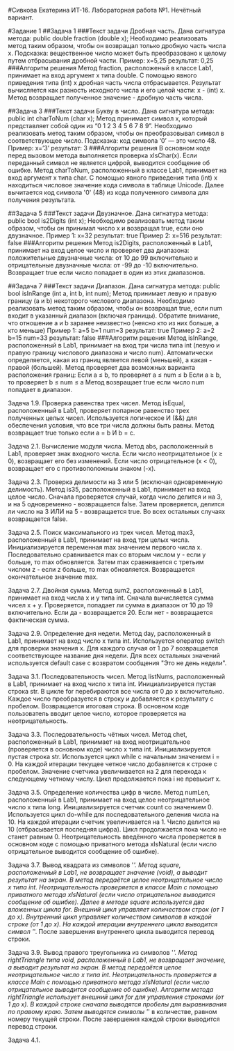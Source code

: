 #Сивкова Екатерина ИТ-16. Лабораторная работа №1. Нечётный вариант.

#Задание 1
##Задача 1 
###Текст задачи
Дробная часть.
Дана сигнатура метода: public double fraction (double x);
Необходимо реализовать метод таким образом, чтобы он возвращал только
дробную часть числа х. Подсказка: вещественное число может быть
преобразовано к целому путем отбрасывания дробной части.
Пример:
x=5,25
результат: 0,25
###Алгоритм решения
Метод fraction, расположеный в классе Lab1, принимает на вход аргумент x типа double. С помощью явного приведения типа (int) x дробная часть числа отбрасывается. Результат вычисляется как разность исходного числа и его целой части: x - (int) x. Метод возвращает полученное значение - дробную часть числа.

##Задача 3
###Текст задачи
Букву в число.
Дана сигнатура метода: public int charToNum (char x);
Метод принимает символ х, который представляет собой один из “0 1 2 3 4 5 6 7
8 9”. Необходимо реализовать метод таким образом, чтобы он преобразовывал
символ в соответствующее число. Подсказка: код символа ‘0’ — это число 48.
Пример:
x=’3’
результат: 3
###Алгоритм решения
В основном коде перед вызовом метода выполняется проверка xIsChar(x). Если переданный символ не является цифрой, выводится сообщение об ошибке.
Метод charToNum, расположенный в классе Lab1, принимает на вход аргумент x типа char. С помощью явного приведения типа (int) x находиться числовое значение кода символа в таблице Unicode. Далее вычитается код символа '0' (48) из кода полученного символа для получения результата.

##Задача 5
###Текст задачи
Двузначное.
Дана сигнатура метода: public bool is2Digits (int x);
Необходимо реализовать метод таким образом, чтобы он принимал число x и
возвращал true, если оно двузначное.
Пример 1:
x=32
результат: true
Пример 2:
x=516
результат: false
###Алгоритм решения
Метод is2Digits, расположенный в Lab1, принимает на вход целое число и проверяет два диапазона: положительные двузначные числа: от 10 до 99 включительно и отрицательные двузначные числа: от -99 до -10 включительно. Возвращает true если число попадает в один из этих диапазонов.

##Задача 7
###Текст задачи
Диапазон.
Дана сигнатура метода: public bool isInRange (int a, int b, int num);
Метод принимает левую и правую границу (a и b) некоторого числового
диапазона. Необходимо реализовать метод таким образом, чтобы он возвращал
true, если num входит в указанный диапазон (включая границы). Обратите
внимание, что отношение a и b заранее неизвестно (неясно кто из них больше, а
кто меньше)
Пример 1:
a=5 b=1 num=3
результат: true
Пример 2:
a=2 b=15 num=33
результат: false
###Алгоритм решения
Метод isInRange, расположенный в Lab1, принимает на вход три числа типа int (левую и правую границу числового диапазона и число num). Автоматически определяется, какая из границ является левой (меньшей), а какая - правой (большей). Метод проверяет два возможных варианта расположения границ:
Если a ≤ b, то проверяет a ≤ num ≤ b
Если a ≥ b, то проверяет b ≤ num ≤ a
Метод возвращает true если число num попадает в диапазон.

Задвча 1.9.  Проверка равенства трех чисел.
Метод isEqual, расположенный в Lab1, проверяет попарное равенство трех полученных целых чисел. Используется логическое И (&&) для обеспечения условия, что все три числа должны быть равны. Метод возвращает true только если a = b И b = c.

Задача 2.1. Вычисление модуля числа.
Метод abs, расположенный в Lab1, проверяет знак входного числа. Если число неотрицательное (x ≥ 0), возвращает его без изменений. Если число отрицательное (x < 0), возвращает его с противоположным знаком (-x).

Задача 2.3. Проверка делимости на 3 или 5 (исключая одновременную делимость).
Метод is35, расположенный в Lab1, принимает на вход целое число. Сначала проверяется случай, когда число делится и на 3, и на 5 одновременно - возвращается false. Затем проверяется, делится ли число на 3 ИЛИ на 5 - возвращается true. Во всех остальных случаях возвращается false. 

Задача 2.5. Поиск максимального из трех чисел.
Метод max3, расположенный в Lab1, принимает на вход три целых числа. Инициализируется переменная max значением первого числа x. Последовательно сравнивается max со вторым числом y - если y больше, то max обновляется. Затем max сравнивается с третьим числом z - если z больше, то max обновляется. Возвращается окончательное значение max.

Задача 2.7. Двойная сумма.
Метод sum2, расположенный в Lab1, принимает на вход числа x и y типа int. Сначала вычисляется сумма чисел x + y. Проверяется, попадает ли сумма в диапазон от 10 до 19 включительно. Если да - возвращается 20. Если нет - возвращается фактическая сумма.

Задача 2.9. Определение дня недели.
Метод day, расположенный в Lab1, принимает на вход число x типа int. Используется оператор switch для проверки значения x. Для каждого случая от 1 до 7 возвращается соответствующее название дня недели. Для всех остальных значений используется default case с возвратом сообщения "Это не день недели".

Задача 3.1. Последовательность чисел. 
Метод listNums, расположенный в Lab1, принимает на вход число x типа int. Инициализируется пустая строка str. В цикле for перебираются все числа от 0 до x включительно. Каждое число преобразуется в строку и добавляется к результату с пробелом. Возвращается итоговая строка. В основном коде пользователь вводит целое число, которое проверяется на неотрицательность.

Задача 3.3. Последовательность чётных чисел.
Метод chet, расположенный в Lab1, принимает на вход неотрицательное (проверяется в основном коде) число x типа int. Инициализируется пустая строка str. Используется цикл while с начальным значением i = 0. На каждой итерации текущее четное число добавляется к строке с пробелом. Значение счетчика увеличивается на 2 для перехода к следующему четному числу. Цикл продолжается пока i не превысит x.

Задача 3.5. Определение количества цифр в числе.
Метод numLen, расположенный в Lab1, принимает на вход целое неотрицательное число x типа long. Инициализируется счетчик count со значением 0. Используется цикл do-while для последовательного деления числа на 10. На каждой итерации счетчик увеличивается на 1. Число делится на 10 (отбрасывается последняя цифра). Цикл продолжается пока число не станет равным 0. Неотрицательность введённого числа проверяется в основном коде с помощью приватного метода xIsNatural (если число отрицательное выводится сообщение об ошибке).

Задача 3.7. Вывод квадрата из символов '*'.
Метод square, расположенный в Lab1, не возвращает значение (void), а выводит результат на экран. В метод передаётся целое неотрицательное число x типа int. Неотрицательность проверяется в классе Main с помощью приватного метода xIsNatural (если число отрицательное выводится сообщение об ошибке). Далее в методе square используется два вложенных цикла for. Внешний цикл управляет количеством строк (от 1 до x). Внутренний цикл управляет количеством символов в каждой строке (от 1 до x). На каждой итерации внутреннего цикла выводится символ '*'. После завершения внутреннего цикла выводится перевод строки.

Задача 3.9. Вывод правого треугольника из символов '*'.
Метод rightTriangle типа void, расположенный в Lab1, не возвращает значение, а выводит результат на экран.  В метод передаётся целое неотрицательное число x типа int. Неотрицательность проверяется в классе Main с помощью приватного метода xIsNatural (если число отрицательное выводится сообщение об ошибке). Алгоритм метода rightTriangle использует внешний цикл for для управления строками (от 1 до x). В каждой строке сначала выводятся пробелы для выравнивания по правому краю. Затем выводятся символы '*' в количестве, равном номеру текущей строки. После завершения каждой строки выводится перевод строки. 

Задача 4.1. 
